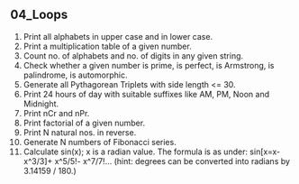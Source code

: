 ## 04_Loops
1. Print all alphabets in upper case and in lower case.
2. Print a multiplication table of a given number.
3. Count no. of alphabets and no. of digits in any given string.
4. Check whether a given number is prime, is perfect, is Armstrong, is palindrome, is automorphic.
5. Generate all Pythagorean Triplets with side length <= 30.
6. Print 24 hours of day with suitable suffixes like AM, PM, Noon and Midnight.
7. Print nCr and nPr.
8. Print factorial of a given number.
9. Print N natural nos. in reverse.
10. Generate N numbers of Fibonacci series.
11. Calculate sin(x); x is a radian value. The formula is as under:
sin⁡[x=x- x^3/3]+  x^5/5!-  x^7/7!… (hint: degrees can be converted into radians by 3.14159 / 180.)

